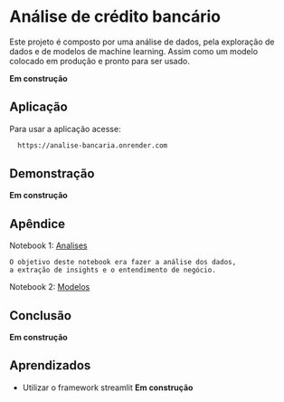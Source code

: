 
# Análise de crédito bancário  


Este projeto é composto por uma análise de dados, pela exploração de dados e de modelos de machine learning. Assim como um modelo colocado em produção e pronto para ser usado. 

**Em construção**


## Aplicação

Para usar a aplicação acesse:
 
```bash
  https://analise-bancaria.onrender.com
```



## Demonstração

**Em construção**


## Apêndice

Notebook 1: <a href="https://github.com/HammadN98/credito_bancario/blob/main/notebooks/Analise.ipynb">Analises</a>

    O objetivo deste notebook era fazer a análise dos dados, 
    a extração de insights e o entendimento de negócio.



Notebook 2: <a href="https://github.com/HammadN98/credito_bancario/blob/main/notebooks/Modelos.ipynb">Modelos</a>



## Conclusão

**Em construção**
## Aprendizados

  * Utilizar o framework streamlit
**Em construção**
